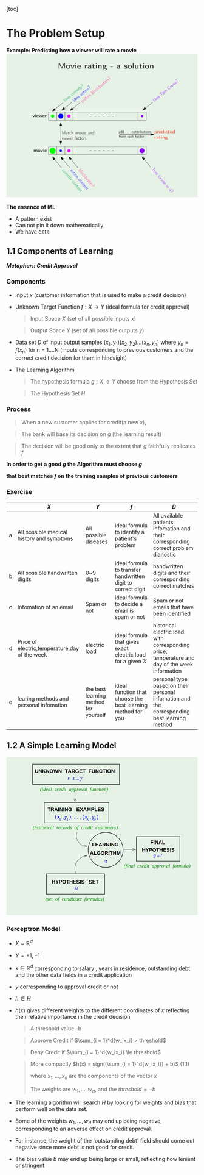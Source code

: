 [toc]

# The Problem Setup #

**Example: Predicting how a viewer will rate a movie**
![A model for how a viewer rates a movie](./Picture/001.png) 

**The essence of ML** 

- A pattern exist
- Can not pin it down mathematically
- We have data

## 1.1 Components of Learning ##

***Metaphor:: Credit Approval*** 

### Components ###

- Input $x$ (customer information that is used to make a credit decision)
- Unknown Target Function $f: X \rightarrow Y$ (ideal formula for credit approval)
  > Input Space $X$ (set of all possible inputs $x$)

  > Output Space $Y$ (set of all possible outputs $y$)
- Data set $D$ of input output samples $(x_1, y_1) (x_2, y_2) ... (x_n, y_n)$ where $y_n = f(x_n)$ for  n = 1....N 
(inputs corresponding to previous customers and the correct credit decision for them in hindsight)
- The Learning Algorithm 
  > The hypothesis formula $g: X \rightarrow Y$ choose from the Hypothesis Set

  > The Hypothesis Set $H$

### Process ###
> When a new customer applies for credit(a new $x$),
 
> The bank will base its decision on $g$ (the learning result)

> The decision will be good only to the extent that $g$ faithfully replicates $f$

**In order to get a good $g$ the Algorithm must choose $g$** 

**that best matches $f$ on the training samples of previous customers** 

### Exercise ###
|     | $X$ | $Y$ | $f$ | $D$ |
|---------------- | --------------- | --------------- | --------------- | --------------- |
| a    | All possible medical history and symptoms    | All possible diseases    | ideal formula to identify a patient's problem    | All available patients' infomation and their corresponding correct problem dianostic   |
| b   | All possible handwritten digits   | 0~9 digits   | ideal formula to transfer handwritten digit to correct digit   | handwritten digits and their corresponding correct matches   |
| c   | Infomation of an email   | Spam or not   | ideal formula to decide a email is spam or not   | Spam or not emails that have been identified   |
| d   | Price of electric,temperature,day of the week   | electric load   | ideal formula that gives exact electric load for a given $X$   | historical electric load with corresponding price, temperature and day of the week information   |
| e   | learing methods and personal infomation | the best learning method for yourself   | ideal function that choose the best learning method for you   | personal type based on their personal infomation and the corresponding best learning method   |


## 1.2 A Simple Learning Model ##
![Basic Setup of the learning Problem](./Picture/002.png)
### Perceptron Model
- $X = \mathbb{R}^d$ 
- $Y = {+1, -1}$
- $x \in \mathbb{R}^d$ corresponding to salary , years in residence, outstanding debt and the other data fields in a credit application
- $y$ corresponding to approval credit or not
- $h \in H$
- $h(x)$ gives different weights to the different coordinates of $x$ reflecting their relative importance in the credit decision
  > A threshold value -b

  > Approve Credit if $\sum_{i = 1}^d{w_ix_i} > threshold$

  > Deny Credit if $\sum_{i = 1}^d{w_ix_i} \le threshold$

  > More compactly $h(x) = sign((\sum_{i = 1}^d{w_ix_i}) + b)$ (1.1) 
  >
  > where $x_1, ..., x_d$ are the components of the vector $x$
  >
  > The weights are $w_1, ..., w_d$, and the $threshold = -b$
- The learning algorithm will search $H$ by looking for weights and bias that perform well on the data set.
- Some of the weights $w_1, ..., w_d$ may end up being negative, corresponding to an adverse effect on credit approval.
- For instance, the weight of the 'outstanding debt' field should come out negative since more debt is not good for credit.
- The bias value $b$ may end up being large or small, reflecting how lenient or stringent


